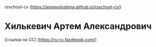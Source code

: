 rsschool-cv (https://annavoloshina.github.io/rsschool-cv/)
# Хилькевич Артем Александрович
[ссылка на СС] (https://ru-ru.facebook.com/)